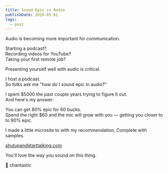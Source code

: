 ```yaml
---
title: Sound Epic in Audio
publishDate: 2019-05-01
tags:
  - post
---
```


Audio is becoming more important for communication.

Starting a podcast?  
Recording videos for YouTube?  
Taking your first remote job?

Presenting yourself well with audio is critical.

I host a podcast.  
So folks ask me "how do I sound epic in audio?"

I spent \$5000 the past couple years trying to figure it out.  
And here's my answer:

You can get 80% epic for 60 bucks.  
Spend the right \$60 and the mic will grow with you — getting you closer to to 90% epic.

I made a little microsite to with my recommendation,
Complete with samples.

[shutupandstarttalking.com](http://shutupandstarttalking.com)

You'll love the way you sound on this thing.

🎤 chantastic
